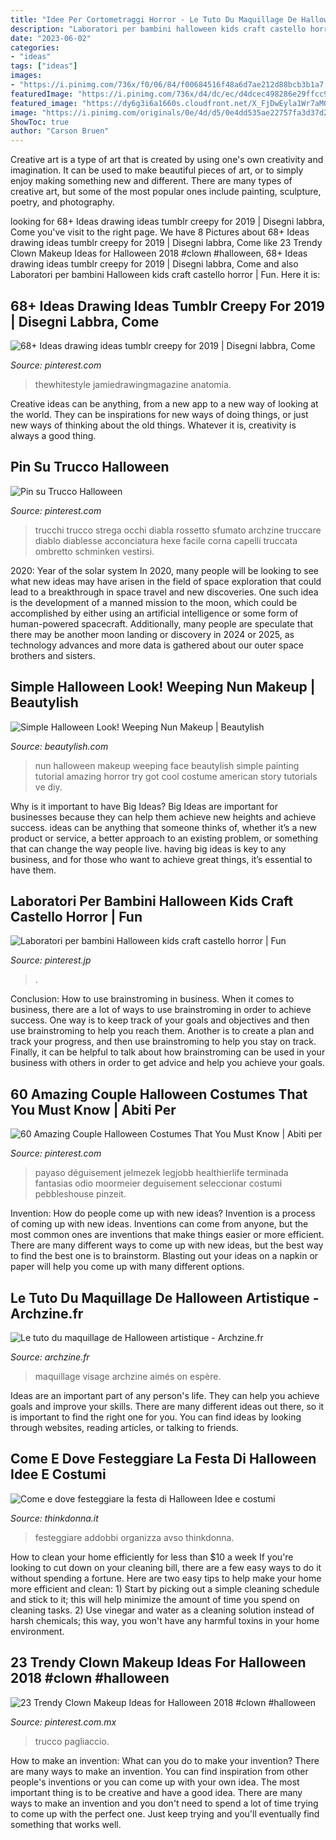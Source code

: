 ```yaml
---
title: "Idee Per Cortometraggi Horror - Le Tuto Du Maquillage De Halloween Artistique"
description: "Laboratori per bambini halloween kids craft castello horror"
date: "2023-06-02"
categories:
- "ideas"
tags: ["ideas"]
images:
- "https://i.pinimg.com/736x/f0/06/84/f00684516f48a6d7ae212d88bcb3b1a7.jpg"
featuredImage: "https://i.pinimg.com/736x/d4/dc/ec/d4dcec498286e29ffcc99bc4d09dbada.jpg"
featured_image: "https://dy6g3i6a1660s.cloudfront.net/X_FjDwEyla1Wr7aM0D6RiAPUAoo/orig.jpg"
image: "https://i.pinimg.com/originals/0e/4d/d5/0e4dd535ae22757fa3d37d225bf36299.jpg"
ShowToc: true
author: "Carson Bruen"
---
```



Creative art is a type of art that is created by using one's own creativity and imagination. It can be used to make beautiful pieces of art, or to simply enjoy making something new and different. There are many types of creative art, but some of the most popular ones include painting, sculpture, poetry, and photography.

	

		
looking for 68+ Ideas drawing ideas tumblr creepy for 2019 | Disegni labbra, Come you've visit to the right page. We have 8 Pictures about 68+ Ideas drawing ideas tumblr creepy for 2019 | Disegni labbra, Come like 23 Trendy Clown Makeup Ideas for Halloween 2018 #clown #halloween, 68+ Ideas drawing ideas tumblr creepy for 2019 | Disegni labbra, Come and also Laboratori per bambini Halloween kids craft castello horror | Fun. Here it is:
		
    
## 68+ Ideas Drawing Ideas Tumblr Creepy For 2019 | Disegni Labbra, Come

<img loading=lazy src="https://i.pinimg.com/originals/e7/ef/93/e7ef93623797080aeb7ece76f3f34014.jpg" onerror="this.onerror=null;this.src='https://tse2.mm.bing.net/th?id=OIP.mDSwrJbXjOIpgh0mrbgDHAAAAA&amp;pid=15.1';" alt="68+ Ideas drawing ideas tumblr creepy for 2019 | Disegni labbra, Come">

_Source: pinterest.com_

>thewhitestyle jamiedrawingmagazine anatomia. 

	

Creative ideas can be anything, from a new app to a new way of looking at the world. They can be inspirations for new ways of doing things, or just new ways of thinking about the old things. Whatever it is, creativity is always a good thing.

    
## Pin Su Trucco Halloween

<img loading=lazy src="https://i.pinimg.com/originals/0e/4d/d5/0e4dd535ae22757fa3d37d225bf36299.jpg" onerror="this.onerror=null;this.src='https://tse3.mm.bing.net/th?id=OIP.DSKu8twsSC02ejrOSHkiQwHaJ3&amp;pid=15.1';" alt="Pin su Trucco Halloween">

_Source: pinterest.com_

>trucchi trucco strega occhi diabla rossetto sfumato archzine truccare diablo diablesse acconciatura hexe facile corna capelli truccata ombretto schminken vestirsi. 

	

2020: Year of the solar system
In 2020, many people will be looking to see what new ideas may have arisen in the field of space exploration that could lead to a breakthrough in space travel and new discoveries. One such idea is the development of a manned mission to the moon, which could be accomplished by either using an artificial intelligence or some form of human-powered spacecraft. Additionally, many people are speculate that there may be another moon landing or discovery in 2024 or 2025, as technology advances and more data is gathered about our outer space brothers and sisters.

    
## Simple Halloween Look! Weeping Nun Makeup | Beautylish

<img loading=lazy src="https://dy6g3i6a1660s.cloudfront.net/X_FjDwEyla1Wr7aM0D6RiAPUAoo/orig.jpg" onerror="this.onerror=null;this.src='https://tse2.mm.bing.net/th?id=OIP.CVl6ywvKDf1F17lMurUSKAHaE6&amp;pid=15.1';" alt="Simple Halloween Look! Weeping Nun Makeup | Beautylish">

_Source: beautylish.com_

>nun halloween makeup weeping face beautylish simple painting tutorial amazing horror try got cool costume american story tutorials ve diy. 

	

Why is it important to have Big Ideas?
Big Ideas are important for businesses because they can help them achieve new heights and achieve success. ideas can be anything that someone thinks of, whether it’s a new product or service, a better approach to an existing problem, or something that can change the way people live. having big ideas is key to any business, and for those who want to achieve great things, it’s essential to have them.

    
## Laboratori Per Bambini Halloween Kids Craft Castello Horror | Fun

<img loading=lazy src="https://i.pinimg.com/originals/31/48/f6/3148f660ecbf7f2b4ed76505c2cd6723.jpg" onerror="this.onerror=null;this.src='https://tse3.mm.bing.net/th?id=OIP.pyKLKWh5pt7CJvBU1xGwRAHaJ4&amp;pid=15.1';" alt="Laboratori per bambini Halloween kids craft castello horror | Fun">

_Source: pinterest.jp_

>. 

	

Conclusion: How to use brainstroming in business.
When it comes to business, there are a lot of ways to use brainstroming in order to achieve success. One way is to keep track of your goals and objectives and then use brainstroming to help you reach them. Another is to create a plan and track your progress, and then use brainstroming to help you stay on track. Finally, it can be helpful to talk about how brainstroming can be used in your business with others in order to get advice and help you achieve your goals.

    
## 60 Amazing Couple Halloween Costumes That You Must Know | Abiti Per

<img loading=lazy src="https://i.pinimg.com/736x/d4/dc/ec/d4dcec498286e29ffcc99bc4d09dbada.jpg" onerror="this.onerror=null;this.src='https://tse4.mm.bing.net/th?id=OIP.1R6wwpJA8YbI8McfJcS0yAHaK-&amp;pid=15.1';" alt="60 Amazing Couple Halloween Costumes That You Must Know | Abiti per">

_Source: pinterest.com_

>payaso déguisement jelmezek legjobb healthierlife terminada fantasias odio moormeier deguisement seleccionar costumi pebbleshouse pinzeit. 

	

Invention: How do people come up with new ideas?
Invention is a process of coming up with new ideas. Inventions can come from anyone, but the most common ones are inventions that make things easier or more efficient. There are many different ways to come up with new ideas, but the best way to find the best one is to brainstorm. Blasting out your ideas on a napkin or paper will help you come up with many different options.

    
## Le Tuto Du Maquillage De Halloween Artistique - Archzine.fr

<img loading=lazy src="https://archzine.fr/wp-content/uploads/2014/10/wobie-fille-halloween.jpg" onerror="this.onerror=null;this.src='https://tse4.mm.bing.net/th?id=OIP.SxerO_2J8ghOk03To1PfqwHaJ3&amp;pid=15.1';" alt="Le tuto du maquillage de Halloween artistique - Archzine.fr">

_Source: archzine.fr_

>maquillage visage archzine aimés оn espère. 

	

Ideas are an important part of any person's life. They can help you achieve goals and improve your skills. There are many different ideas out there, so it is important to find the right one for you. You can find ideas by looking through websites, reading articles, or talking to friends.

    
## Come E Dove Festeggiare La Festa Di Halloween Idee E Costumi

<img loading=lazy src="https://www.thinkdonna.it/foto/blog/halloween-6-20.jpg" onerror="this.onerror=null;this.src='https://tse3.mm.bing.net/th?id=OIP.MoZ7F9VyKt-NeGbtZzAQpwHaFk&amp;pid=15.1';" alt="Come e dove festeggiare la festa di Halloween Idee e costumi">

_Source: thinkdonna.it_

>festeggiare addobbi organizza avso thinkdonna. 

	

How to clean your home efficiently for less than $10 a week
If you're looking to cut down on your cleaning bill, there are a few easy ways to do it without spending a fortune. Here are two easy tips to help make your home more efficient and clean: 1) Start by picking out a simple cleaning schedule and stick to it; this will help minimize the amount of time you spend on cleaning tasks. 2) Use vinegar and water as a cleaning solution instead of harsh chemicals; this way, you won't have any harmful toxins in your home environment.

    
## 23 Trendy Clown Makeup Ideas For Halloween 2018 #clown #halloween

<img loading=lazy src="https://i.pinimg.com/736x/f0/06/84/f00684516f48a6d7ae212d88bcb3b1a7.jpg" onerror="this.onerror=null;this.src='https://tse1.mm.bing.net/th?id=OIP.z_mSmnMFVQs71kHjpJIk_QHaHa&amp;pid=15.1';" alt="23 Trendy Clown Makeup Ideas for Halloween 2018 #clown #halloween">

_Source: pinterest.com.mx_

>trucco pagliaccio. 

	

How to make an invention: What can you do to make your invention?
There are many ways to make an invention. You can find inspiration from other people's inventions or you can come up with your own idea. The most important thing is to be creative and have a good idea. There are many ways to make an invention and you don't need to spend a lot of time trying to come up with the perfect one. Just keep trying and you'll eventually find something that works well.

